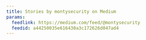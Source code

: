 ```yaml
---
title: Stories by montysecurity on Medium
params:
  feedlink: https://medium.com/feed/@montysecurity
  feedid: a44250035e616430a3c172626d047ad4
---
```

